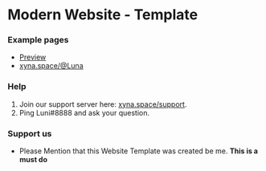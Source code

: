 # Modern Website - Template

### Example pages
- [Preview](https://luna-devv.github.io/Modern-Website/)
- [xyna.space/@Luna](https://xyna.space/@Luna)

### Help
1. Join our support server here: [xyna.space/support](https://xyna.space/support).
2. Ping Luni#8888 and ask your question.

### Support us
- Please Mention that this Website Template was created be me. **This is a must do**
